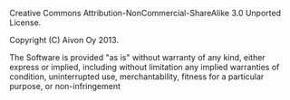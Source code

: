 Creative Commons Attribution-NonCommercial-ShareAlike 3.0 Unported License.

Copyright (C) Aivon Oy 2013.

The Software is provided "as is" without warranty of any kind, either express or implied, including without limitation any implied warranties of condition, uninterrupted use, merchantability, fitness for a particular purpose, or non-infringement
